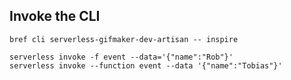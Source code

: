 ## Invoke the CLI

```shell
bref cli serverless-gifmaker-dev-artisan -- inspire

serverless invoke -f event --data='{"name":"Rob"}'
serverless invoke --function event --data '{"name":"Tobias"}'
```
